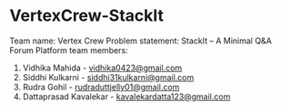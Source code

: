 # VertexCrew-StackIt
Team name: Vertex Crew
Problem statement: StackIt – A Minimal Q&A Forum Platform
team members:
1. Vidhika Mahida - vidhika0423@gmail.com
2. Siddhi Kulkarni - siddhi31kulkarni@gmail.com
3. Rudra Gohil - rudraduttjelly01@gmail.com
4. Dattaprasad Kavalekar - kavalekardatta123@gmail.com
